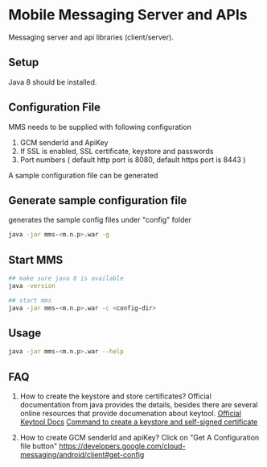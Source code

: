 # Mobile Messaging Server and APIs

Messaging server and  api libraries (client/server).

## Setup

Java 8 should be installed.

## Configuration File

MMS needs to be supplied with following configuration

1. GCM senderId and ApiKey
2. If SSL is enabled, SSL certificate, keystore and passwords
3. Port numbers ( default http port is 8080, default https port is 8443 )

A sample configuration file can be generated 
## Generate sample configuration file

generates the sample config files under "config" folder
```bash
java -jar mms-<m.n.p>.war -g
```

## Start MMS
```bash
## make sure java 8 is available
java -version

## start mms
java -jar mms-<m.n.p>.war -c <config-dir>
```


## Usage
```bash
java -jar mms-<m.n.p>.war --help
```

## FAQ

1. How to create the keystore and store certificates?
   Official documentation from java provides the details, besides there are several online resources that provide documenation about keytool.
   [Official Keytool Docs](http://docs.oracle.com/javase/6/docs/technotes/tools/solaris/keytool.html)
   [Command to create a keystore and self-signed certificate](KEYGEN.md)  

2. How to create GCM senderId and apiKey?
   Click on "Get A Configuration file button"
   https://developers.google.com/cloud-messaging/android/client#get-config